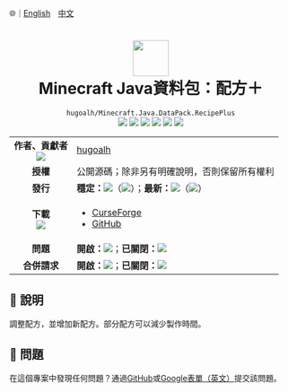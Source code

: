 🌐｜[English](./README.md)　[中文](./README.zh-hant.md)

# <div align="center"><img src="https://i.imgur.com/LRrh4Ms.png" height="64px" /><br />Minecraft Java資料包：配方＋</div>

<div align="center">
  <code>hugoalh/Minecraft.Java.DataPack.RecipePlus</code><br />
  <img src="https://img.shields.io/github/languages/count/hugoalh/Minecraft.Java.DataPack.RecipePlus?style=flat-square&logo=github" />
  <img src="https://img.shields.io/github/languages/top/hugoalh/Minecraft.Java.DataPack.RecipePlus?style=flat-square&logo=github" />
  <img src="https://img.shields.io/github/repo-size/hugoalh/Minecraft.Java.DataPack.RecipePlus?style=flat-square&logo=github" />
  <img src="https://img.shields.io/github/watchers/hugoalh/Minecraft.Java.DataPack.RecipePlus?style=flat-square&logo=github" />
  <img src="https://img.shields.io/github/stars/hugoalh/Minecraft.Java.DataPack.RecipePlus?style=flat-square&logo=github" />
  <img src="https://img.shields.io/github/forks/hugoalh/Minecraft.Java.DataPack.RecipePlus?style=flat-square&logo=github" />
</div>

<table>
  <tr>
    <td align="center">
      <b>作者、貢獻者</b><br />
      <img src="https://img.shields.io/github/contributors/hugoalh/Minecraft.Java.DataPack.RecipePlus?style=flat-square&color=000000&label=%20" />
    </td>
    <td><a href="https://github.com/hugoalh">hugoalh</a></td>
  </tr>
  <tr>
    <td align="center"><b>授權</b></td>
    <td>公開源碼；除非另有明確說明，否則保留所有權利</td>
  </tr>
  <tr>
    <td align="center"><b>發行</b></td>
    <td>
      <b>穩定：</b><img src="https://img.shields.io/github/release/hugoalh/Minecraft.Java.DataPack.RecipePlus?style=flat-square&color=000000&label=%20" />（<img src="https://img.shields.io/github/release-date/hugoalh/Minecraft.Java.DataPack.RecipePlus?style=flat-square&color=000000&label=%20" />）；<b>最新：</b><img src="https://img.shields.io/github/release/hugoalh/Minecraft.Java.DataPack.RecipePlus?include_prereleases&style=flat-square&color=000000&label=%20" />（<img src="https://img.shields.io/github/release-date-pre/hugoalh/Minecraft.Java.DataPack.RecipePlus?style=flat-square&color=000000&label=%20" />）
    </td>
  </tr>
  <tr>
    <td align="center">
      <b>下載</b><br />
      <img src="https://img.shields.io/github/downloads/hugoalh/Minecraft.Java.DataPack.RecipePlus/total?style=flat-square&color=000000&label=%20" />
    </td>
    <td><ul>
      <li><a href="https://www.curseforge.com/minecraft/customization/recipeplus">CurseForge</a></li>
      <li><a href="https://github.com/hugoalh/Minecraft.Java.DataPack.RecipePlus/releases">GitHub</a></li>
    </ul></td>
  </tr>
  <tr>
    <td align="center"><b>問題</b></td>
    <td>
      <b>開啟：</b><img src="https://img.shields.io/github/issues-raw/hugoalh/Minecraft.Java.DataPack.RecipePlus?style=flat-square&color=000000&label=%20" />；<b>已關閉：</b><img src="https://img.shields.io/github/issues-closed-raw/hugoalh/Minecraft.Java.DataPack.RecipePlus?style=flat-square&color=000000&label=%20" />
    </td>
  </tr>
  <tr>
    <td align="center"><b>合併請求</b></td>
    <td>
      <b>開啟：</b><img src="https://img.shields.io/github/issues-pr-raw/hugoalh/Minecraft.Java.DataPack.RecipePlus?style=flat-square&color=000000&label=%20" />；<b>已關閉：</b><img src="https://img.shields.io/github/issues-pr-closed-raw/hugoalh/Minecraft.Java.DataPack.RecipePlus?style=flat-square&color=000000&label=%20" />
    </td>
  </tr>
</table>

## 📜 說明

調整配方，並增加新配方。部分配方可以減少製作時間。

## 🐛 問題

在這個專案中發現任何問題？通過[GitHub](https://github.com/hugoalh/Minecraft.Java.DataPack.RecipePlus/issues)或[Google表單（英文）](https://docs.google.com/forms/d/e/1FAIpQLSf7THj4zWMeT5vC4Hs3dx9nZLzUy0Tn7bS3unExHTw13g0ZuA/viewform?usp=sf_link)提交該問題。
